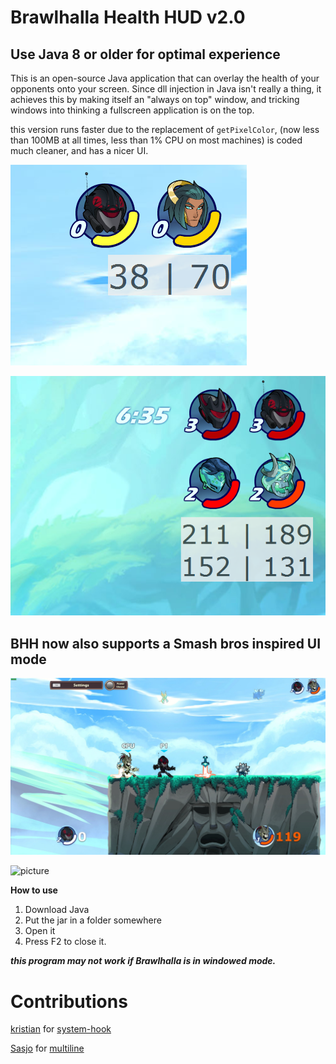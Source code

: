 # Brawlhalla Health HUD v2.0

## Use Java 8 or older for optimal experience

This is an open-source Java application that can overlay the health of your opponents onto your screen. Since dll injection in Java isn't really a thing, it achieves this by making itself an "always on top" window, and tricking windows into thinking a fullscreen application is on the top.

this version runs faster due to the replacement of `getPixelColor`, (now less than 100MB at all times, less than 1% CPU on most machines) is coded much cleaner, and has a nicer UI.

![picture](img/1s.png)

![picture](img/2s.png)

## BHH now also supports a Smash bros inspired UI mode

![picture](img/s1s.png)

![picture](img/s2s.png)

**How to use**

1. Download Java
2. Put the jar in a folder somewhere
3. Open it
4. Press F2 to close it.


***this program may not work if Brawlhalla is in windowed mode.***

# Contributions

[kristian](https://github.com/kristian) for [system-hook](https://github.com/kristian/system-hook)

[Sasjo](https://github.com/sasjo/) for [multiline](https://github.com/sasjo/multiline) 
